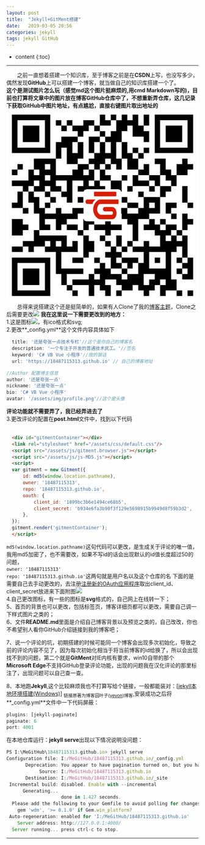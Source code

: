 ```yaml
---
layout: post
title:  "Jekyll+GitMent搭建"
date:   2019-03-05 20:56
categories: jekyll
tags: jekyll GitHub
---
```

* content
{:toc}
------

 &emsp;&emsp;之前一直想着搭建一个知识库，至于博客之前是在**CSDN**上写，也没写多少，偶然发现**GitHub**上可以搭建一个博客，就当做自己的知识库搭建一个了。  
**这个是测试图片怎么玩（感觉md这个图片挺麻烦的,用cmd Markdown写的)，目前也打算将文章中的图片放在博客GitHub仓库中了，不想重新弄仓库，这几记录下获取GitHub中图片地址，有点尴尬，直接右键图片取出地址的**
![此处输入图片的描述][1]
&emsp;&emsp;总得来说搭建这个还是挺简单的，如果有人Clone了我的[博客主题](https://github.com/18487115313/18487115313.github.io.git)，Clone之后需要更改![][4]
**我在这里说一下需要更改到的地方：**  
1.这是图标![][2]，有ico格式和svg;  
2.更改**_config.yml**这个文件内容具体如下  

```js
  title: '还是夸张一点技术专栏'//这个是你自己的博客名  
  description: '一个专注于开发的普通技术民工。'//签名  
  keyword: 'C# VB Vue 小程序'//放的狠话  
  url: 'https://18487115313.github.io' // 自己的博客地址  
```
```javascript
//Author 配置博主信息  
author: '还是夸张一点'  
nickname: '还是夸张一点'  
bio: 'C# VB Vue 小程序'  
avatar: '/assets/img/profile.png'//这个是头像  
```
**评论功能就不需要弄了，我已经弄进去了**  
3.更改评论的配置在**post.html**文件中，找到以下代码  

```html

  <div id="gitmentContainer"></div>  
  <link rel="stylesheet" href="/assets/css/default.css"/>  
  <script src="/assets/js/gitment.browser.js"></script>  
  <script src="/assets/js/js-MD5.js"></script>  
  <script>  
  var gitment = new Gitment({  
      id: md5(window.location.pathname),  
      owner: '18487115313',  
      repo: '18487115313.github.io',  
      oauth: {  
          client_id: '1899bc3b6e1494ce68b5',  
          client_secret: 'b934e6fa3b90f3f129e5698915b9949d8f59b3d2',  
      },  
  });  
  gitment.render('gitmentContainer');  
  </script>  

```
`md5(window.location.pathname)`这句代码可以更改，是生成关于评论的唯一值，我用md5加密了，也不需要改，如果不写id的话会出现默认的id值长度超过50的问题，  
`owner: '18487115313'`  
`repo: '18487115313.github.io'`这两句就是用户名以及这个仓库的名
下面的是需要自己去手动更改的，去注册[注册新的OAuth应用程序](https://github.com/settings/applications/new)取出client_id、client_secret放进来下面附图![][3]  
4.自己更改图标，有一些的图标是**svg**格式的，自己网上在线转一下；  
5、首页的背景也可以更改，包括标签页，博客详细页都可以更改，需要自己调一下样式图片之类的；  
6、文件**README.md**里面是介绍自己博客背景以及预览之类的，自己改改，你也不希望别人看你GitHub介绍链接到我的博客吧； 

7、说一个评论的坑，初期搭建的时候可能同一个博客会出现多次初始化，导致之前的评论内容不见了，因为每次初始化相当于将当前博客的id给换了，所以会出现找不到的问题，第二个就是**GitMent**对IE内核有要求，win10自带的那个**Microsoft   Edge**不支持GitHub登录评论功能，出现的问题我在汉化评论的那里标注了，出现问题可以自己查一查。

8、本地跑**Jekyll**,这个比较麻烦我也不打算写给个链接，一般都能装对：[[jekyll本地环境搭建(Windows)](https://www.cnblogs.com/yevon/p/3308158.html)] <sub>链接原著为博客园叶子([yevon](https://home.cnblogs.com/u/yevon/))博客</sub>,安装成功之后将**_config.yml**文件中一下代码屏蔽：  

```js
plugins: [jekyll-paginate]
paginate: 6
port: 4001
```

在本地仓库运行：**jekyll serve**出现以下情况说明没问题：

```js
PS I:\MeGitHub\18487115313.github.io> jekyll serve
Configuration file: I:/MeGitHub/18487115313.github.io/_config.yml
       Deprecation: You appear to have pagination turned on, but you haven't included the `jekyll-paginate` gem. Ensure you have `plugins: [jekyll-paginate]` in your configuration file.
            Source: I:/MeGitHub/18487115313.github.io
       Destination: I:/MeGitHub/18487115313.github.io/_site
 Incremental build: disabled. Enable with --incremental
      Generating...
                    done in 1.427 seconds.
  Please add the following to your Gemfile to avoid polling for changes:
    gem 'wdm', '>= 0.1.0' if Gem.win_platform?
 Auto-regeneration: enabled for 'I:/MeGitHub/18487115313.github.io'
    Server address: http://127.0.0.1:4000/
  Server running... press ctrl-c to stop.

```



***



[1]:https://raw.githubusercontent.com/18487115313/18487115313.github.io/master/screenshot/1494404591.png
[2]:https://raw.githubusercontent.com/18487115313/18487115313.github.io/master/favicon.ico
[3]:https://raw.githubusercontent.com/18487115313/18487115313.github.io/master/screenshot/20190305202608.png
[4]:https://raw.githubusercontent.com/18487115313/18487115313.github.io/master/screenshot/20190305172642.png
